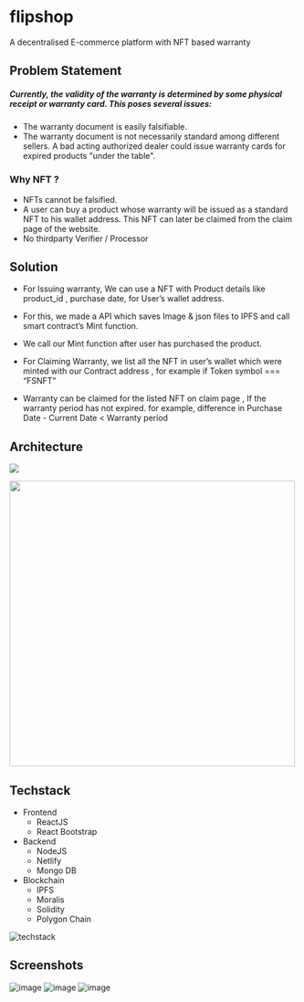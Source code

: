 # flipshop
A decentralised E-commerce platform with NFT based warranty

## Problem Statement

##### Currently, the validity of the warranty is determined by some physical receipt or warranty card. This poses several issues:

- The warranty document is easily falsifiable.
- The warranty document is not necessarily standard among different sellers.
A bad acting authorized dealer could issue warranty cards for expired products "under the table".

### Why NFT ?

-   NFTs cannot be falsified.
-   A user can buy a product whose warranty will be issued as a standard NFT to his wallet address. This NFT can later be claimed from the claim page of the website.
- No thirdparty Verifier / Processor

## Solution 
-   For Issuing warranty, We can use a NFT with Product details like product_id , purchase date, for User’s wallet address.

-   For this, we made a API which saves Image & json files to IPFS and call smart contract’s Mint function.

-   We call our Mint function after user has purchased the product.

-   For Claiming Warranty, we list all the NFT in user’s wallet which were minted with our Contract address , for example if Token symbol === “FSNFT”

- Warranty can be claimed for the listed NFT on claim page , If the warranty period has not expired. for example, difference in Purchase Date  -  Current Date < Warranty period

##  Architecture
**![](https://lh5.googleusercontent.com/uyGT0soTOP8RxN25twXJYy8XOtlaUryEeywdVGXW47FKB6hbKx4ll4w3NM4hh15W0DLFB8b-pxVpkChmWGQVh9IbQoI-9g3a_1Du6gs6Vi5g5q40VK1uAb-8UevHYEdgUofkhq5elO7Hyc1rvSi19wWMXQ)**

<img src="https://lh5.googleusercontent.com/7nC-rd4PCfVdFOWhu9sqcZFSiy55EHuqwaBuyHG-LdV8K93QVxPbDkqp001llwxCWsTc5VdlXWdC7qw9moIHuq0wUqpRqPWMB0XVONNigXp5t94YMJ7NNLkHmbZ30-jOoo4_Jbr8WCzhBkNlGTbJ9w" height="500px "> 


## Techstack 

- Frontend
	- ReactJS
	- React Bootstrap
- Backend 
	-  NodeJS
	-  Netlify
	- Mongo DB
- Blockchain
	-  IPFS
	- Moralis
	- Solidity
	- Polygon Chain
  
 
 ![techstack](https://user-images.githubusercontent.com/40158577/182040993-90ec45d7-3a66-482c-8e3f-55635ac6202d.png)
 
 ## Screenshots
 
 ![image](https://user-images.githubusercontent.com/40158577/182041085-bec8615a-5f82-4c96-9410-3fcd1b13ba5e.png)
 ![image](https://user-images.githubusercontent.com/40158577/182041102-4d60dc8c-4850-496c-9f21-70ff71c724d1.png)
 ![image](https://user-images.githubusercontent.com/40158577/182041122-4851597a-c317-4334-8930-6c7ba0346e7a.png)




 
 
 
 


	
